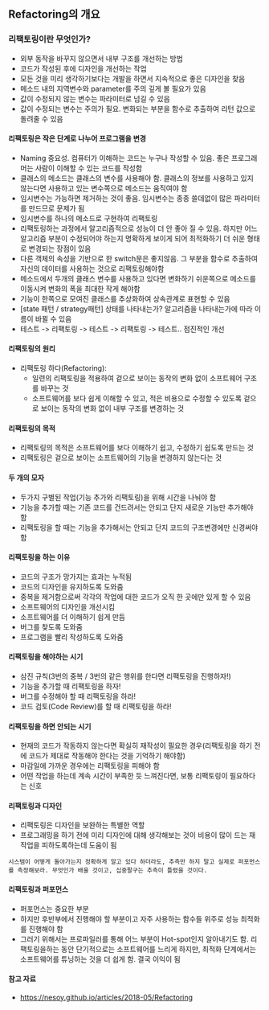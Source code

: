 ## Refactoring의 개요

### 리팩토링이란 무엇인가?
- 외부 동작을 바꾸지 않으면서 내부 구조를 개선하는 방법
- 코드가 작성된 후에 디자인을 개선하는 작업
- 모든 것을 미리 생각하기보다는 개발을 하면서 지속적으로 좋은 디자인을 찾음
- 메소드 내의 지역변수와 parameter를 주의 깊게 볼 필요가 있음
- 값이 수정되지 않는 변수는 파라미터로 넘길 수 있음
- 값이 수정되는 변수는 주의가 필요. 변화되는 부분을 함수로 추출하여 리턴 값으로 돌려줄 수 있음

#### 리팩토링은 작은 단계로 나누어 프로그램을 변경
- Naming 중요성. 컴퓨터가 이해하는 코드는 누구나 작성할 수 있음. 좋은 프로그래머는 사람이 이해할 수 있는 코드를 작성함
- 클래스의 메소드는 클래스의 변수를 사용해야 함. 클래스의 정보를 사용하고 있지 않는다면 사용하고 있는 변수쪽으로 메소드는 움직여야 함
- 임시변수는 가능하면 제거하는 것이 좋음. 임시변수는 종종 쓸데없이 많은 파라미터를 만드므로 문제가 됨
- 임시변수를 하나의 메소드로 구현하여 리팩토링
- 리팩토링하는 과정에서 알고리즘적으로 성능이 더 안 좋아 질 수 있음. 하지만 어느 알고리즘 부분이 수정되어야 하는지 명확하게 보이게 되어 최적화하기 더 쉬운 형태로 변경되는 장점이 있음
- 다른 객체의 속성을 기반으로 한 switch문은 좋지않음. 그 부분을 함수로 추출하여 자신의 데이터를 사용하는 것으로 리팩토링해야함
- 메소드에서 두개의 클래스 변수를 사용하고 있다면 변화하기 쉬운쪽으로 메소드를 이동시켜 변화의 폭을 최대한 작게 해야함
- 기능이 한쪽으로 모여진 클래스를 추상화하여 상속관계로 표현할 수 있음
- [state 패턴 / strategy패턴] 상태를 나타내는가? 알고리즘을 나타내는가에 따라 이름이 바뀔 수 있음
- 테스트 -> 리팩토링 -> 테스트 -> 리팩토링 -> 테스트.. 점진적인 개선

#### 리팩토링의 원리
- 리팩토링 하다(Refactoring): 
    - 일련의 리팩토링을 적용하여 겉으로 보이는 동작의 변화 없이 소프트웨어 구조를 바꾸는 것
    - 소프트웨어를 보다 쉽게 이해할 수 있고, 적은 비용으로 수정할 수 있도록 겉으로 보이는 동작의 변화 없이 내부 구조를 변경하는 것

#### 리팩토링의 목적
- 리팩토링의 목적은 소프트웨어를 보다 이해하기 쉽고, 수정하기 쉽도록 만드는 것
- 리팩토링은 겉으로 보이는 소프트웨어의 기능을 변경하지 않는다는 것

#### 두 개의 모자
- 두가지 구별된 작업(기능 추가와 리팩토링)을 위해 시간을 나눠야 함
- 기능을 추가할 때는 기존 코드를 건드려서는 안되고 단지 새로운 기능만 추가해야 함
- 리팩토링을 할 때는 기능을 추가해서는 안되고 단지 코드의 구조변경에만 신경써야 함

#### 리팩토링을 하는 이유
- 코드의 구조가 망가지는 효과는 누적됨
- 코드의 디자인을 유지하도록 도와줌
- 중복을 제거함으로써 각각의 작업에 대한 코드가 오직 한 곳에만 있게 할 수 있음
- 소프트웨어의 디자인을 개선시킴
- 소프트웨어를 더 이해하기 쉽게 만듬
- 버그를 찾도록 도와줌
- 프로그램을 빨리 작성하도록 도와줌

#### 리팩토링을 해야하는 시기
- 삼진 규칙(3번의 중복 / 3번의 같은 행위를 한다면 리팩토링을 진행하자!)
- 기능을 추가할 때 리팩토링을 하자!
- 버그를 수정해야 할 때 리팩토링을 하라!
- 코드 검토(Code Review)를 할 때 리팩토링을 하라!

#### 리팩토링을 하면 안되는 시기
- 현재의 코드가 작동하지 않는다면 확실히 재작성이 필요한 경우(리팩토링을 하기 전에 코드가 제대로 작동해야 한다는 것을 기억하기 해야함)
- 마감일에 가까운 경우에는 리팩토링을 피해야 함
- 어떤 작업을 하는데 계속 시간이 부족한 듯 느껴진다면, 보통 리팩토링이 필요하다는 신호

#### 리팩토링과 디자인
- 리팩토링은 디자인을 보완하는 특별한 역할
- 프로그래밍을 하기 전에 미리 디자인에 대해 생각해보는 것이 비용이 많이 드는 재작업을 피하도록하는데 도움이 됨
~~~
시스템이 어떻게 돌아가는지 정확하게 알고 있다 하더라도, 추측만 하지 말고 실제로 퍼포먼스를 측정해보라. 무엇인가 배울 것이고, 십중팔구는 추측이 틀렸을 것이다.
~~~

#### 리팩토링과 퍼포먼스
- 퍼포먼스는 중요한 부분
- 하지만 후반부에서 진행해야 할 부분이고 자주 사용하는 함수들 위주로 성능 최적화를 진행해야 함
- 그러기 위해서는 프로파일러를 통해 어느 부분이 Hot-spot인지 알아내기도 함.
리팩토링을하는 동안 단기적으로는 소프트웨어를 느리게 하지만, 최적화 단계에서는 소프트웨어를 튜닝하는 것을 더 쉽게 함. 결국 이익이 됨

#### 참고 자료
- https://nesoy.github.io/articles/2018-05/Refactoring